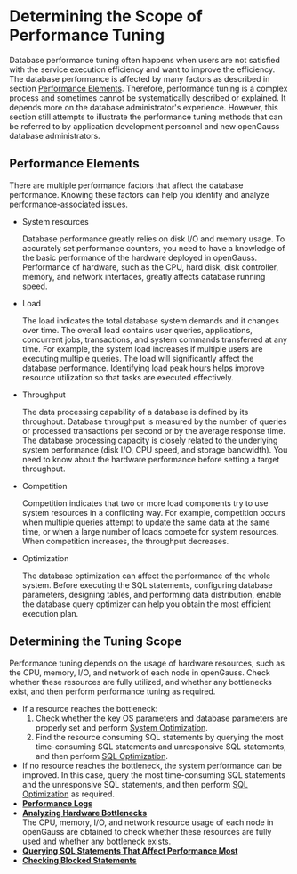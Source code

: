 # Determining the Scope of Performance Tuning<a name="EN-US_TOPIC_0245374519"></a>

Database performance tuning often happens when users are not satisfied with the service execution efficiency and want to improve the efficiency. The database performance is affected by many factors as described in section  [Performance Elements](#en-us_topic_0237121484_en-us_topic_0073259659_en-us_topic_0040046511_section218827915473). Therefore, performance tuning is a complex process and sometimes cannot be systematically described or explained. It depends more on the database administrator's experience. However, this section still attempts to illustrate the performance tuning methods that can be referred to by application development personnel and new openGauss database administrators.

## Performance Elements<a name="en-us_topic_0237121484_en-us_topic_0073259659_en-us_topic_0040046511_section218827915473"></a>

There are multiple performance factors that affect the database performance. Knowing these factors can help you identify and analyze performance-associated issues.

-   System resources

    Database performance greatly relies on disk I/O and memory usage. To accurately set performance counters, you need to have a knowledge of the basic performance of the hardware deployed in openGauss. Performance of hardware, such as the CPU, hard disk, disk controller, memory, and network interfaces, greatly affects database running speed.

-   Load

    The load indicates the total database system demands and it changes over time. The overall load contains user queries, applications, concurrent jobs, transactions, and system commands transferred at any time. For example, the system load increases if multiple users are executing multiple queries. The load will significantly affect the database performance. Identifying load peak hours helps improve resource utilization so that tasks are executed effectively.

-   Throughput

    The data processing capability of a database is defined by its throughput. Database throughput is measured by the number of queries or processed transactions per second or by the average response time. The database processing capacity is closely related to the underlying system performance \(disk I/O, CPU speed, and storage bandwidth\). You need to know about the hardware performance before setting a target throughput.

-   Competition

    Competition indicates that two or more load components try to use system resources in a conflicting way. For example, competition occurs when multiple queries attempt to update the same data at the same time, or when a large number of loads compete for system resources. When competition increases, the throughput decreases.

-   Optimization

    The database optimization can affect the performance of the whole system. Before executing the SQL statements, configuring database parameters, designing tables, and performing data distribution, enable the database query optimizer can help you obtain the most efficient execution plan.


## Determining the Tuning Scope<a name="en-us_topic_0237121484_en-us_topic_0073259659_section6664793616450"></a>

Performance tuning depends on the usage of hardware resources, such as the CPU, memory, I/O, and network of each node in openGauss. Check whether these resources are fully utilized, and whether any bottlenecks exist, and then perform performance tuning as required.

-   If a resource reaches the bottleneck:
    1.  Check whether the key OS parameters and database parameters are properly set and perform  [System Optimization](system-optimization.md).
    2.  Find the resource consuming SQL statements by querying the most time-consuming SQL statements and unresponsive SQL statements, and then perform  [SQL Optimization](sql-optimization.md).
-   If no resource reaches the bottleneck, the system performance can be improved. In this case, query the most time-consuming SQL statements and the unresponsive SQL statements, and then perform  [SQL Optimization](sql-optimization.md)  as required.
-   **[Performance Logs](performance-logs.md)**
-   **[Analyzing Hardware Bottlenecks](analyzing-hardware-bottlenecks.md)**  
The CPU, memory, I/O, and network resource usage of each node in openGauss are obtained to check whether these resources are fully used and whether any bottleneck exists.
-   **[Querying SQL Statements That Affect Performance Most](querying-sql-statements-that-affect-performance-most.md)**  
-   **[Checking Blocked Statements](checking-blocked-statements.md)**  


